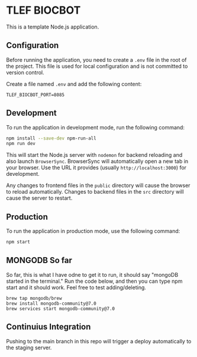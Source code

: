# TLEF BIOCBOT

This is a template Node.js application.

## Configuration

Before running the application, you need to create a `.env` file in the root of the project. This file is used for local configuration and is not committed to version control.

Create a file named `.env` and add the following content:

```
TLEF_BIOCBOT_PORT=8085
```

## Development

To run the application in development mode, run the following command:
```bash
npm install --save-dev npm-run-all
npm run dev
```

This will start the Node.js server with `nodemon` for backend reloading and also launch `BrowserSync`. BrowserSync will automatically open a new tab in your browser. Use the URL it provides (usually `http://localhost:3000`) for development.

Any changes to frontend files in the `public` directory will cause the browser to reload automatically. Changes to backend files in the `src` directory will cause the server to restart.

## Production

To run the application in production mode, use the following command:

```bash
npm start
```
## MONGODB So far
So far, this is what I have odne to get it to run, it should say "mongoDB started in the terminal."
Run the code below, and then you can type npm start and it should work. Feel free to test adding/deleting.
```
brew tap mongodb/brew
brew install mongodb-community@7.0
brew services start mongodb-community@7.0
```
## Continuius Integration

Pushing to the main branch in this repo will trigger a deploy automatically to the staging server.
